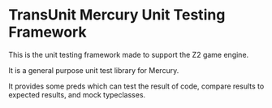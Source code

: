 TransUnit Mercury Unit Testing Framework
========================================

This is the unit testing framework made to support the Z2 game engine.

It is a general purpose unit test library for Mercury.

It provides some preds which can test the result of code, compare results
to expected results, and mock typeclasses.
